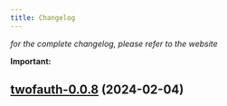 ```yaml
---
title: Changelog
---
```



*for the complete changelog, please refer to the website*

**Important:**




## [twofauth-0.0.8](https://github.com/truecharts/charts/compare/twofauth-0.0.7...twofauth-0.0.8) (2024-02-04)